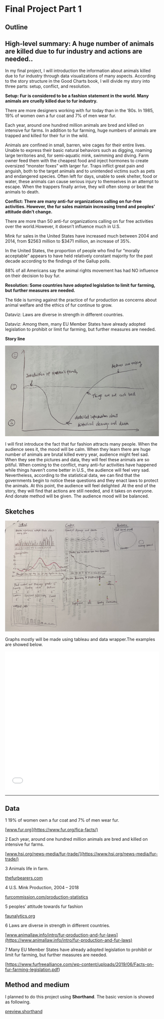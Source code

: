 # Final Project Part 1

## Outline
## High-level summary: A huge number of animals are killed due to fur industry and actions are needed..

In my final project, I will introduction the information about animals killed due to fur industry through data visualizations of many aspects. According to the story structure in the Good Charts book, I will divide my story into three parts: setup, conflict, and resolution.

**Setup: Fur is considered to be a fashion statement in the world. Many animals are cruelly killed due to fur industry.**

There are more designers working with fur today than in the ’80s. In 1985, 19% of women own a fur coat and 7% of men wear fur.

Each year, around one hundred million animals are bred and killed on intensive fur farms. In addition to fur farming, huge numbers of animals are trapped and killed for their fur in the wild. 

Animals are confined in small, barren, wire cages for their entire lives. Unable to express their basic natural behaviors such as digging, roaming large territories and, for semi-aquatic mink, swimming and diving. Farm owner feed them with the cheapest food and inject hormones to create oversized “monster foxes” with larger fur.
Traps inflict great pain and anguish, both to the target animals and to unintended victims such as pets and endangered species. Often left for days, unable to seek shelter, food or water, these animals can cause serious injury to themselves in an attempt to escape. When the trappers finally arrive, they will often stomp or beat the animals to death.


**Conflict: There are many anti-fur organizations calling on fur-free activities. However, the fur sales maintain increasing trend and peoples’ attitude didn’t change.**

There are more than 50 anti-fur organizations calling on fur free activities over the world.However, it doesn’t influence much in U.S.

Mink fur sales in the United States have increased much between 2004 and 2014, from $2563 million to $3471 million, an increase of 35%.

In the United States, the proportion of people who find fur “morally acceptable” appears to have held relatively constant majority for the past decade according to the findings of the Gallup polls.

88% of all Americans say the animal rights movement has had NO influence on their decision to buy fur.


**Resolution: Some countries have adopted legislation to limit fur farming, but further measures are needed.**

The tide is turning against the practice of fur production as concerns about animal welfare and the ethics of fur continue to grow. 

Dataviz: Laws are diverse in strength in different countries.

Dataviz: Among them, many EU Member States have already adopted legislation to prohibit or limit fur farming, but further measures are needed.


**Story line**

![storyline](storyline.jpg)

I will first introduce the fact that fur fashion attracts many people. When the audience sees it, the mood will be calm. When they learn there are huge number of animals are brutal killed every year, audience might feel sad. When they see the pictures and data, they will feel these animals are so pitiful. When coming to the conflict, many anti-fur activities have happened while things haven’t come better in U.S.,  the audience will feel very sad. Nevertheless, according to the statistical data, we can find that the governments begin to notice these questions and they enact laws to protect the animals. At this point, the audience will feel delighted .At the end of the story, they will find that actions are still needed, and it takes on everyone. And donate method will be given. The audience mood will be balanced.


## Sketches

![sketches](sketch.jpg)

Graphs mostly will be made using tableau and data wrapper.The examples are showed below.

<iframe title="People's attitude towards fur products in U.S." aria-label="Stacked Bars" id="datawrapper-chart-yz7Af" src="//datawrapper.dwcdn.net/yz7Af/1/" scrolling="no" frameborder="0" style="width: 0; min-width: 100% !important; border: none;" height="453"></iframe><script type="text/javascript">!function(){"use strict";window.addEventListener("message",function(a){if(void 0!==a.data["datawrapper-height"])for(var e in a.data["datawrapper-height"]){var t=document.getElementById("datawrapper-chart-"+e)||document.querySelector("iframe[src*='"+e+"']");t&&(t.style.height=a.data["datawrapper-height"][e]+"px")}})}();
</script>

***



## Data

1 19% of women own a fur coat and 7% of men wear fur.

[www.fur.org](https://www.fur.org/fica-facts/)

2 Each year, around one hundred million animals are bred and killed on intensive fur farms.

[www.hsi.org/news-media/fur-trade/](https://www.hsi.org/news-media/fur-trade/)

3 Animals life in farm.

[thefurbearers.com](https://thefurbearers.com/sites/default/files/downloads/FurFarmStatsJuly2014.pdf)

4 U.S. Mink Production, 2004 – 2018

[furcommission.com/production-statistics](https://furcommission.com/production-statistics/)

5 peoples’ attitude towards fur fashion

[faunalytics.org](https://faunalytics.org/wp-content/uploads/2015/05/Fundamentals_Fur.pdf)

6 Laws are diverse in strength in different countries.

[www.animallaw.info/intro/fur-production-and-fur-laws](https://www.animallaw.info/intro/fur-production-and-fur-laws)

7 Many EU Member States have already adopted legislation to prohibit or limit fur farming, but further measures are needed.

[https://www.furfreealliance.com/wp-content/uploads/2019/06/Facts-on-fur-farming-legislation.pdf)


## Method and medium
I planned to do this project using **Shorthand**.
The basic version is showed as following.

[preview.shorthand](https://preview.shorthand.com/qDy0zUN0zhOqRmwj)


